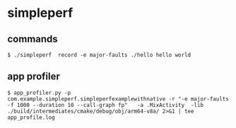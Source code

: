 # simpleperf

## commands

```
$ ./simpleperf  record -e major-faults ./hello hello world
```

## app profiler

```
$ app_profiler.py -p com.example.simpleperf.simpleperfexamplewithnative -r "-e major-faults -f 1000 --duration 10 --call-graph fp"   -a .MixActivity  -lib ./build/intermediates/cmake/debug/obj/arm64-v8a/ 2>&1 | tee app_profile.log
```
